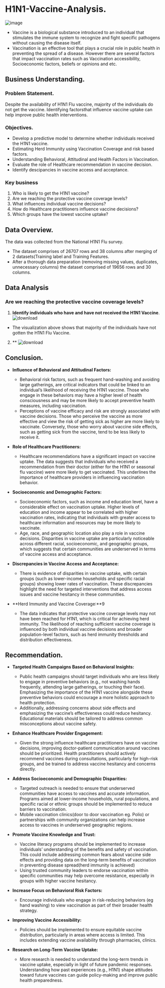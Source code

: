 # H1N1-Vaccine-Analysis.
![image](https://github.com/user-attachments/assets/f9d0bccc-281b-41a1-81d3-d3dbdabe351b)

- Vaccine is a biological substance introduced to an individual that stimulates the immune system to recognize and fight specific pathogens without causing the disease itself.
- Vaccination is an effective tool that plays a crucial role in public health in preventing the spread of a disease. However there are several factors that impact vaccination rates such as Vaccination accessibility, Socioeconomic factors, beliefs or opinions and etc.

## Business Understanding.
### Problem Statement.
Despite the availability of H1N1 Flu vaccine, majority of the individuals do not get the vaccine. Identifying factorsthat influence vaccine uptake can help improve public health interventions.

### Objectives.
- Develop a predictive model to determine whether individuals received the H1N1 vaccine.
- Estimating Herd Immunity using Vaccination Coverage and risk based factors.
- Understanding Behavioral, Attitudinal and Health Factors in Vaccination.
- Evaluate the role of Healthcare recommendation in vaccine decision.
- Identify descipancies in vaccine access and acceptance.

### Key business 
1. Who is likely to get the H1N1 vaccine?
2. Are we reaching the protective vaccine coverage levels?
3. What influences individual vaccine decisions?
4. How do Healthcare practitioners influence vaccine decisions?
5. Which groups have the lowest vaccine uptake?

## Data Overview.
The data was collected from the National H1N1 Flu survey.
  - The dataset comprises of 26707 rows and 38 columns after merging of 2 datasets(Training label and Training Features.
  - After a thorough data preparation (removing missing values, duplicates, unnecessary columns) the dataset comprised of 19656 rows and 30 columns.

## Data Analysis
### Are we reaching the protective vaccine coverage levels?
1. **Identify individuals who have and have not received the H1N1 Vaccine**.
![download](https://github.com/user-attachments/assets/374f8691-4e51-42dd-9289-7adb09a80b31)
- The visualization above shows that majority of the individuals have not gotten the H1N1 Flu Vaccine.

2. **
![download](https://github.com/user-attachments/assets/b59fbdd5-364a-4979-8077-04a827e5f166)

## Conclusion.
- **Influence of Behavioral and Attitudinal Factors:**

  - Behavioral risk factors, such as frequent hand-washing and avoiding large gatherings, are critical indicators that could be linked to an individual’s likelihood of receiving the H1N1 vaccine. Those who engage in these behaviors may have a higher level of health consciousness and may be more likely to accept preventive health measures, including vaccination.
   - Perceptions of vaccine efficacy and risk are strongly associated with vaccine decisions. Those who perceive the vaccine as more effective and view the risk of getting sick as higher are more likely to vaccinate. Conversely, those who worry about vaccine side effects, such as getting sick from the vaccine, tend to be less likely to receive it.

- **Role of Healthcare Practitioners:**

  - Healthcare recommendations have a significant impact on vaccine uptake. The data suggests that individuals who received a recommendation from their doctor (either for the H1N1 or seasonal flu vaccine) were more likely to get vaccinated. This underlines the importance of healthcare providers in influencing vaccination behavior.

- **Socioeconomic and Demographic Factors:**

  - Socioeconomic factors, such as income and education level, have a considerable effect on vaccination uptake. Higher levels of education and income appear to be correlated with higher vaccination rates, indicating that individuals with greater access to healthcare information and resources may be more likely to vaccinate.
  - Age, race, and geographic location also play a role in vaccine decisions. Disparities in vaccine uptake are particularly noticeable across different racial, socioeconomic, and geographic groups, which suggests that certain communities are underserved in terms of vaccine access and acceptance.

- **Discrepancies in Vaccine Access and Acceptance:**

  - There is evidence of disparities in vaccine uptake, with certain groups (such as lower-income households and specific racial groups) showing lower rates of vaccination. These discrepancies highlight the need for targeted interventions that address access issues and vaccine hesitancy in these communities.

- **Herd Immunity and Vaccine Coverage:**9

  - The data indicates that protective vaccine coverage levels may not have been reached for H1N1, which is critical for achieving herd immunity. The likelihood of reaching sufficient vaccine coverage is influenced by both individual vaccine decisions and broader population-level factors, such as herd immunity thresholds and distribution effectiveness.

## Recommendation.
- **Targeted Health Campaigns Based on Behavioral Insights:**
  - Public health campaigns should target individuals who are less likely to engage in preventive behaviors (e.g., not washing hands frequently, attending large gatherings, or touching their face). Emphasizing the importance of the H1N1 vaccine alongside these preventive behaviors could encourage a more holistic approach to health protection.
  - Additionally, addressing concerns about side effects and emphasizing the vaccine’s effectiveness could reduce hesitancy. Educational materials should be tailored to address common misconceptions about vaccine safety.

- **Enhance Healthcare Provider Engagement:**
  - Given the strong influence healthcare practitioners have on vaccine decisions, improving doctor-patient communication around vaccines should be prioritized. Health practitioners should actively recommend vaccines during consultations, particularly for high-risk groups, and be trained to address vaccine hesitancy and concerns directly.

- **Address Socioeconomic and Demographic Disparities:**
  - Targeted outreach is needed to ensure that underserved communities have access to vaccines and accurate information. Programs aimed at lower-income households, rural populations, and specific racial or ethnic groups should be implemented to reduce barriers to vaccination.
  - Mobile vaccination clinics(door to door vaccination eg. Polio) or partnerships with community organizations can help increase access to vaccines in underserved geographic regions.

- **Promote Vaccine Knowledge and Trust:**
  - Vaccine literacy programs should be implemented to increase individuals’ understanding of the benefits and safety of vaccination. This could include addressing common fears about vaccine side effects and providing data on the long-term benefits of vaccination in preventing disease spread(herd immunity is achieved)
  - Using trusted community leaders to endorse vaccination within specific communities may help overcome resistance, especially in groups with higher vaccine hesitancy.

- **Increase Focus on Behavioral Risk Factors:**
  - Encourage individuals who engage in risk-reducing behaviors (eg hand washing) to view vaccination as part of their broader health strategy.

- **Improving Vaccine Accessibility:**
  - Policies should be implemented to ensure equitable vaccine distribution, particularly in areas where access is limited. This includes extending vaccine availability through pharmacies, clinics.

- **Research on Long-Term Vaccine Uptake:**
  - More research is needed to understand the long-term trends in vaccine uptake, especially in light of future pandemic responses. Understanding how past experiences (e.g., H1N1) shape attitudes toward future vaccines can guide policy-making and improve public health preparedness.
